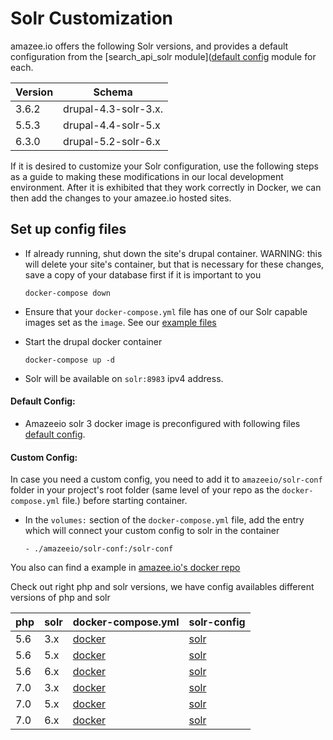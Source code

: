 # Solr Customization

amazee.io offers the following Solr versions, and provides a default configuration from the [search\_api\_solr module]([default config](https://github.com/amazeeio/docker/blob/master/solr/) module for each.

| Version | Schema |
| -- | -- |
| 3.6.2 | drupal-4.3-solr-3.x. |
| 5.5.3 | drupal-4.4-solr-5.x |
| 6.3.0 | drupal-5.2-solr-6.x |

If it is desired to customize your Solr configuration, use the following steps as a guide to making these modifications in our local development environment. After it is exhibited that they work correctly in Docker, we can then add the changes to your amazee.io hosted sites.

## Set up config files

* If already running, shut down the site's drupal container. WARNING: this will delete your site's container, but that is necessary for these changes, save a copy of your database first if it is important to you

  `docker-compose down`

* Ensure that your `docker-compose.yml` file has one of our Solr capable images set as the `image`. See our [example files](https://github.com/amazeeio/docker/blob/master/example-php70-solr3.yml)

* Start the drupal docker container

  `docker-compose up -d`

* Solr will be available on `solr:8983` ipv4 address.

#### Default Config:

* Amazeeio solr 3 docker image is preconfigured with following files [default config](https://github.com/amazeeio/docker/blob/master/solr/).

#### Custom Config:

In case you need a custom config, you need to add it to `amazeeio/solr-conf` folder in your project's root folder (same level of your repo as the `docker-compose.yml` file.) before starting container.

* In the `volumes:` section of the `docker-compose.yml` file, add the entry which will connect your custom config to solr in the container

  `- ./amazeeio/solr-conf:/solr-conf`

You also can find a example in [amazee.io's docker repo](https://github.com/amazeeio/docker/blob/master/solr/)

Check out right php and solr versions, we have config availables different versions of php and solr

| php | solr | docker-compose.yml | solr-config |
| -- | -- | -- | -- |
| 5.6 | 3.x | [docker](https://github.com/amazeeio/docker/blob/master/solr/example-php56-solr3-custom-config.yml) | [solr](https://github.com/amazeeio/docker/tree/master/solr/drupal-4.3-solr-3.x/conf) |
| 5.6 | 5.x | [docker](https://github.com/amazeeio/docker/blob/master/solr/example-php56-solr5-custom-config.yml) | [solr](https://github.com/amazeeio/docker/tree/master/solr/drupal-4.4-solr-5.x/conf) |
| 5.6 | 6.x | [docker](https://github.com/amazeeio/docker/blob/master/solr/example-php56-solr6-custom-config.yml) | [solr](https://github.com/amazeeio/docker/tree/master/solr/drupal-5.2-solr-6.x/conf) |
| 7.0 | 3.x | [docker](https://github.com/amazeeio/docker/blob/master/solr/example-php70-solr3-custom-config.yml) | [solr](https://github.com/amazeeio/docker/tree/master/solr/drupal-4.3-solr-3.x/conf) |
| 7.0 | 5.x | [docker](https://github.com/amazeeio/docker/blob/master/solr/example-php70-solr5-custom-config.yml) | [solr](https://github.com/amazeeio/docker/tree/master/solr/drupal-4.4-solr-5.x/conf) |
| 7.0 | 6.x | [docker](https://github.com/amazeeio/docker/blob/master/solr/example-php70-solr6-custom-config.yml) | [solr](https://github.com/amazeeio/docker/tree/master/solr/drupal-5.2-solr-6.x/conf) |
